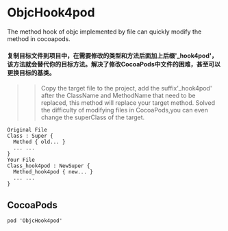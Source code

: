 # ObjcHook4pod
 The method hook of objc implemented by file can quickly modify the method in cocoapods. 

#### 复制目标文件到项目中，在需要修改的类型和方法后面加上后缀'_hook4pod'，该方法就会替代你的目标方法。解决了修改CocoaPods中文件的困难，甚至可以更换目标的基类。
>> Copy the target file to the project, add the suffix'_hook4pod' after the ClassName and MethodName that need to be replaced, this method
will replace your target method. Solved the difficulty of modifying files in CocoaPods,you can even change the superClass of the target.

```  
Original File
Class : Super {
  Method { old... }
  ... ...
}
Your File
Class_hook4pod : NewSuper {
  Method_hook4pod { new... }
  ... ...
}
```
## CocoaPods
```
pod 'ObjcHook4pod'
```
